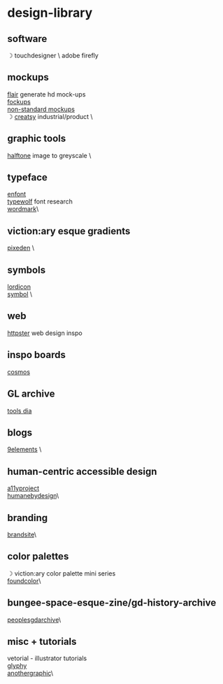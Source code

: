 # design-library


## software 
☽ touchdesigner \ 
adobe firefly 

## mockups 
[flair](https://flair.ai) generate hd mock-ups\
[fockups](https://fockups.com) \
[non-standard mockups](https://products.ls.graphics/longscroll-mockups)\
☽ [creatsy](https://creatsy.com) industrial/product \

## graphic tools 
[halftone](https://halftone.xoihazard.com) image to greyscale \

## typeface 
[enfont](https://enfont.javierarce.com)\
[typewolf](https://www.typewolf.com) font research\
[wordmark](https://wordmark.it)\

## viction:ary esque gradients 
[pixeden](https://pixeden.com) \

## symbols 
[lordicon](https://lordicon.com) \
[symbol](https://symbol.wtf) \

## web 
[httpster](https://httpster.net) web design inspo

## inspo boards 
[cosmos](https://www.cosmos.so)  


## GL archive 
[tools dia](https://tools.dia.tv)

## blogs 
[9elements](https://9elements.com/blog/) \

## human-centric accessible design 
[a11yproject](https://a11yproject.com)\
[humanebydesign](https://humanebydesign.com)\


## branding
[brandsite](https://brandsite.design)\


## color palettes
☽ viction:ary color palette mini series \
[foundcolor](https://foundcolor.co)\

## bungee-space-esque-zine/gd-history-archive
[peoplesgdarchive](https://peoplesgdarchive.org)\


## misc + tutorials 
vetorial - illustrator tutorials \
[glyphy](https://glyphy.io) \
[anothergraphic](https://anothergraphic)\

